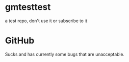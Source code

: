 # gmtesttest
a test repo, don't use it or subscribe to it

# GitHub

Sucks and has currently some bugs that are unacceptable.
